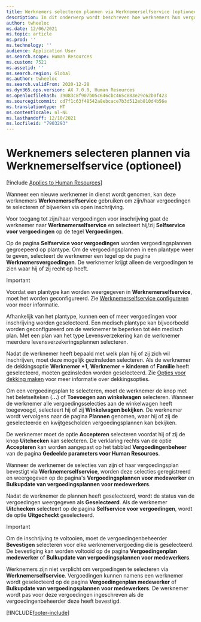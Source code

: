 ```yaml
---
title: Werknemers selecteren plannen via Werknemerselfservice (optioneel)
description: In dit onderwerp wordt beschreven hoe werknemers hun vergoedingen kunnen selecteren of bijwerken.
author: twheeloc
ms.date: 12/06/2021
ms.topic: article
ms.prod: ''
ms.technology: ''
audience: Application User
ms.search.scope: Human Resources
ms.custom: 7521
ms.assetid: ''
ms.search.region: Global
ms.author: twheeloc
ms.search.validFrom: 2020-12-28
ms.dyn365.ops.version: AX 7.0.0, Human Resources
ms.openlocfilehash: 39083c8f907b05c646cbc465c883e29c62b0f423
ms.sourcegitcommit: cd7f1c63f48542a8ebcace7b3d512eb810d4b56e
ms.translationtype: HT
ms.contentlocale: nl-NL
ms.lasthandoff: 12/10/2021
ms.locfileid: "7903293"
---
```

# <a name="employees-select-plans-by-using-employee-self-service-optional"></a>Werknemers selecteren plannen via Werknemerselfservice (optioneel)

[!include [Applies to Human Resources](../includes/applies-to-hr.md)]

Wanneer een nieuwe werknemer in dienst wordt genomen, kan deze werknemers **Werknemerselfservice** gebruiken om zijn/haar vergoedingen te selecteren of bijwerken via open inschrijving.

Voor toegang tot zijn/haar vergoedingen voor inschrijving gaat de werknemer naar **Werknemerselfservice** en selecteert hij/zij **Selfservice voor vergoedingen** op de tegel **Vergoedingen**.

Op de pagina **Selfservice voor vergoedingen** worden vergoedingsplannen gegroepeerd op plantype. Om de vergoedingsplannen in een plantype weer te geven, selecteert de werknemer een tegel op de pagina **Werknemersvergoedingen**. De werknemer krijgt alleen de vergoedingen te zien waar hij of zij recht op heeft.

> [!IMPORTANT]
> Voordat een plantype kan worden weergegeven in **Werknemerselfservice**, moet het worden geconfigureerd. Zie [Werknemerselfservice configureren](/hr-benefits-setup-employee-self-service.md) voor meer informatie.

Afhankelijk van het plantype, kunnen een of meer vergoedingen voor inschrijving worden geselecteerd. Een medisch plantype kan bijvoorbeeld worden geconfigureerd om de werknemer te beperken tot één medisch plan. Met een plan van het type Levensverzekering kan de werknemer meerdere levensverzekeringsplannen selecteren.

Nadat de werknemer heeft bepaald met welk plan hij of zij zich wil inschrijven, moet deze mogelijk gezinsleden selecteren. Als de werknemer de dekkingsoptie **Werknemer +1**, **Werknemer + kinderen** of **Familie** heeft geselecteerd, moeten gezinsleden worden geselecteerd. Zie [Opties voor dekking maken](/hr-benefits-setup-coverage-options.md) voor meer informatie over dekkingsopties.

Om een vergoedingsplan te selecteren, moet de werknemer de knop met het beletselteken (**...**) of **Toevoegen aan winkelwagen** selecteren. Wanneer de werknemer alle vergoedingsselecties aan de winkelwagen heeft toegevoegd, selecteert hij of zij **Winkelwagen bekijken**. De werknemer wordt vervolgens naar de pagina **Plannen** genomen, waar hij of zij de geselecteerde en kwijtgescholden vergoedingsplannen kan bekijken.

De werknemer moet de optie **Accepteren** selecteren voordat hij of zij de knop **Uitchecken** kan selecteren. De verklaring rechts van de optie **Accepteren** kan worden aangepast op het tabblad **Vergoedingenbeheer** van de pagina **Gedeelde parameters voor Human Resources**.

Wanneer de werknemer de selecties van zijn of haar vergoedingsplan bevestigt via **Werknemerselfservice**, worden deze selecties geregistreerd en weergegeven op de pagina's **Vergoedingsplannen voor medewerker** en **Bulkupdate van vergoedingsplannen voor medewerkers**.

Nadat de werknemer de plannen heeft geselecteerd, wordt de status van de vergoedingen weergegeven als **Geselecteerd**. Als de werknemer **Uitchecken** selecteert op de pagina **Selfservice voor vergoedingen**, wordt de optie **Uitgecheckt** geselecteerd.

> [!IMPORTANT]
> Om de inschrijving te voltooien, moet de vergoedingenbeheerder **Bevestigen** selecteren voor elke werknemervergoeding die is geselecteerd. De bevestiging kan worden voltooid op de pagina **Vergoedingenplan medewerker** of **Bulkupdate van vergoedingsplannen voor medewerkers**.
>

Werknemers zijn niet verplicht om vergoedingen te selecteren via **Werknemerselfservice**. Vergoedingen kunnen namens een werknemer wordt geselecteerd op de pagina **Vergoedingenplan medewerker** of **Bulkupdate van vergoedingsplannen voor medewerkers**. De werknemer wordt pas voor deze vergoedingen ingeschreven als de vergoedingenbeheerder deze heeft bevestigd.

[!INCLUDE[footer-include](../includes/footer-banner.md)]
